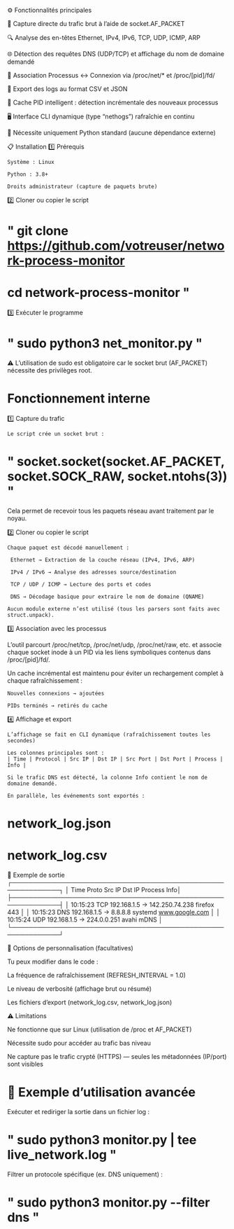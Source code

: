 ⚙️ Fonctionnalités principales

📡 Capture directe du trafic brut à l’aide de socket.AF_PACKET

🔍 Analyse des en-têtes Ethernet, IPv4, IPv6, TCP, UDP, ICMP, ARP

🌐 Détection des requêtes DNS (UDP/TCP) et affichage du nom de domaine demandé

🧩 Association Processus ↔ Connexion via /proc/net/* et /proc/[pid]/fd/

💾 Export des logs au format CSV et JSON

🚀 Cache PID intelligent : détection incrémentale des nouveaux processus

🖥️ Interface CLI dynamique (type “nethogs”) rafraîchie en continu

🔐 Nécessite uniquement Python standard (aucune dépendance externe)

📋 Installation
1️⃣ Prérequis

    Système : Linux

    Python : 3.8+

    Droits administrateur (capture de paquets brute)

2️⃣ Cloner ou copier le script

# " git clone https://github.com/votreuser/network-process-monitor
# cd network-process-monitor "

3️⃣ Exécuter le programme

# " sudo python3 net_monitor.py "


⚠️ L’utilisation de sudo est obligatoire car le socket brut (AF_PACKET) nécessite des privilèges root.

# Fonctionnement interne

1️⃣ Capture du trafic

    Le script crée un socket brut :

# " socket.socket(socket.AF_PACKET, socket.SOCK_RAW, socket.ntohs(3)) "

Cela permet de recevoir tous les paquets réseau avant traitement par le noyau.

2️⃣ Cloner ou copier le script

    Chaque paquet est décodé manuellement :

     Ethernet → Extraction de la couche réseau (IPv4, IPv6, ARP)

     IPv4 / IPv6 → Analyse des adresses source/destination

     TCP / UDP / ICMP → Lecture des ports et codes

     DNS → Décodage basique pour extraire le nom de domaine (QNAME)

    Aucun module externe n’est utilisé (tous les parsers sont faits avec struct.unpack).



3️⃣ Association avec les processus

L’outil parcourt /proc/net/tcp, /proc/net/udp, /proc/net/raw, etc.
et associe chaque socket inode à un PID via les liens symboliques contenus dans /proc/[pid]/fd/.

Un cache incrémental est maintenu pour éviter un rechargement complet à chaque rafraîchissement :

    Nouvelles connexions → ajoutées

    PIDs terminés → retirés du cache


4️⃣ Affichage et export

    L’affichage se fait en CLI dynamique (rafraîchissement toutes les secondes)

    Les colonnes principales sont :
    | Time | Protocol | Src IP | Dst IP | Src Port | Dst Port | Process | Info |

    Si le trafic DNS est détecté, la colonne Info contient le nom de domaine demandé.

    En parallèle, les événements sont exportés :

 #   network_log.json

 #   network_log.csv

📁 Exemple de sortie
 ┌─────────────────────────────────────────────────────────────┐
 │ Time       Proto  Src IP         Dst IP        Process  Info│
 ├─────────────────────────────────────────────────────────────┤
 │ 10:15:23   TCP    192.168.1.5 → 142.250.74.238  firefox 443 │
 │ 10:15:23   DNS    192.168.1.5 → 8.8.8.8        systemd  www.google.com │
 │ 10:15:24   UDP    192.168.1.5 → 224.0.0.251    avahi    mDNS │
 └─────────────────────────────────────────────────────────────┘


🧩 Options de personnalisation (facultatives)

Tu peux modifier dans le code :

La fréquence de rafraîchissement (REFRESH_INTERVAL = 1.0)

Le niveau de verbosité (affichage brut ou résumé)

Les fichiers d’export (network_log.csv, network_log.json)


⚠️ Limitations

Ne fonctionne que sur Linux (utilisation de /proc et AF_PACKET)

Nécessite sudo pour accéder au trafic bas niveau

Ne capture pas le trafic crypté (HTTPS) — seules les métadonnées (IP/port) sont visibles


# 🚀 Exemple d’utilisation avancée

Exécuter et rediriger la sortie dans un fichier log :

# " sudo python3 monitor.py | tee live_network.log "

Filtrer un protocole spécifique (ex. DNS uniquement) :

# " sudo python3 monitor.py --filter dns "
